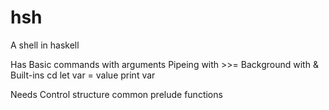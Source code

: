 # hsh
A shell in haskell

Has
  Basic commands with arguments
  Pipeing with >>=
  Background with &
  Built-ins
    cd 
    let var = value
    print var 


Needs
  Control structure
  common prelude functions
  
  
